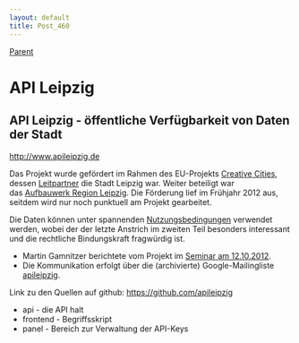 ```yaml
---
layout: default
title: Post_460
---
```



[Parent](Page_0)

# API Leipzig

<h2>API Leipzig - öffentliche Verfügbarkeit von Daten der Stadt</h2>
<a href="http://www.apileipzig.de">http://www.apileipzig.de</a>

Das Projekt wurde gefördert im Rahmen des EU-Projekts <a href="http://www.creativecitiesproject.eu">Creative Cities</a>, dessen <a href="http://www.creativecitiesproject.eu/en/pp/leadpartner.shtml">Leitpartner</a> die Stadt Leipzig war. Weiter beteiligt war das <a href="http://www.aufbauwerk-leipzig.com">Aufbauwerk Region Leipzig</a>. Die Förderung lief im Frühjahr 2012 aus, seitdem wird nur noch punktuell am Projekt gearbeitet.

Die Daten können unter spannenden <a href="http://leipzig-netz.de/index.php5/ZAK.API-Leipzig.Nutzungsbedingungen">Nutzungsbedingungen</a> verwendet werden, wobei der der letzte Anstrich im zweiten Teil besonders interessant und die rechtliche Bindungskraft fragwürdig ist.
<ul>
	<li>Martin Gamnitzer berichtete vom Projekt im <a href="http://leipzig-netz.de/index.php5/LD.LOD.2012-10-12">Seminar am 12.10.2012</a>.</li>
	<li>Die Kommunikation erfolgt über die (archivierte) Google-Mailingliste <a href="https://groups.google.com/forum/#!forum/apileipzig">apileipzig</a>.</li>
</ul>
Link zu den Quellen auf github: <a href="https://github.com/apileipzig">https://github.com/apileipzig</a>
<ul>
	<li>api - die API halt</li>
	<li>frontend - Begriffsskript</li>
	<li>panel - Bereich zur Verwaltung der API-Keys</li>
</ul>

